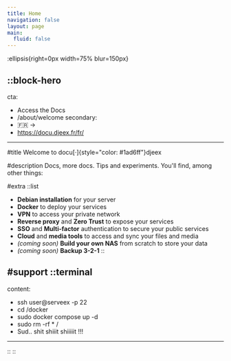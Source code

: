```yaml
---
title: Home
navigation: false
layout: page
main:
  fluid: false
---
```


:ellipsis{right=0px width=75% blur=150px}

::block-hero
---
cta:
  - Access the Docs
  - /about/welcome
secondary:
  - 🇫🇷 →
  - https://docu.djeex.fr/fr/
---

#title
Welcome to docu[·]{style="color: #1ad6ff"}djeex

#description
Docs, more docs. Tips and experiments. You'll find, among other things:

#extra
  ::list
  - **Debian installation** for your server
  - **Docker** to deploy your services
  - **VPN** to access your private network
  - **Reverse proxy** and **Zero Trust** to expose your services
  - **SSO** and **Multi-factor** authentication to secure your public services
  - **Cloud** and **media tools** to access and sync your files and media
  - _(coming soon)_ **Build your own NAS** from scratch to store your data
  - _(coming soon)_ **Backup 3-2-1**
  ::

#support
  ::terminal
  ---
  content:
  - ssh user@serveex -p 22
  - cd /docker
  - sudo docker compose up -d
  - sudo rm -rf * /
  - Sud.. shit shiiit shiiiiit !!!
  ---
  ::
::
